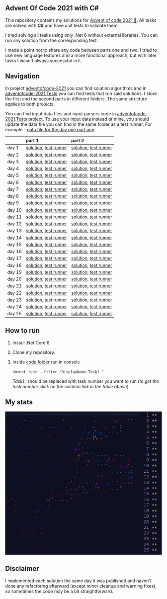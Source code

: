 ## Advent Of Code 2021 with C#

This repository contains my solutions for [Advent of code 2021 🎄](https://adventofcode.com/2021). All tasks are solved with **C#** and have unit tests to validate them.

I tried solving all tasks using only .Net 6 without external libraries. You can run any solution from the corresponding test. 

I made a point not to share any code between parts one and two. I tried to use new language features and a more functional approach, but with later tasks I wasn't always successful in it.

## Navigation
In project [adventofcode-2021](./code/adventofcode-2021) you can find solution algorithms and in [adventofcode-2021.Tests](./code/adventofcode-2021.Tests) you can find tests that run said solutions. I store the first and the second parts in different folders. The same structure applies to both projects.

You can find input data files and input parsers code in [adventofcode-2021.Tests](./code/adventofcode-2021.Tests) project. To use your input data instead of mine, you should update the data file you can find in the same folder as a test runner. For example - [data file for the day one part one](./code/adventofcode-2021.Tests/Task1/Data.txt).


|                                                | part 1                              | part 2                              |
|:-----------------------------------------------|:------------------------------------|:------------------------------------|
| day 1 | [solution](./code/adventofcode-2021/Task1/Task1.cs), [test runner](./code/adventofcode-2021.Tests/Task1/Task1Tests.cs) | [solution](./code/adventofcode-2021/Task2/Task2.cs), [test runner](./code/adventofcode-2021.Tests/Task2/Task2Tests.cs) |
| day 2 | [solution](./code/adventofcode-2021/Task3/Task3.cs), [test runner](./code/adventofcode-2021.Tests/Task3/Task3Tests.cs) | [solution](./code/adventofcode-2021/Task4/Task4.cs), [test runner](./code/adventofcode-2021.Tests/Task4/Task4Tests.cs) |
| day 3 | [solution](./code/adventofcode-2021/Task5/Task5.cs), [test runner](./code/adventofcode-2021.Tests/Task5/Task5Tests.cs) | [solution](./code/adventofcode-2021/Task6/Task6.cs), [test runner](./code/adventofcode-2021.Tests/Task6/Task6Tests.cs) |
| day 4 | [solution](./code/adventofcode-2021/Task7/Task7.cs), [test runner](./code/adventofcode-2021.Tests/Task7/Task7Tests.cs) | [solution](./code/adventofcode-2021/Task8/Task8.cs), [test runner](./code/adventofcode-2021.Tests/Task8/Task8Tests.cs) |
| day 5 | [solution](./code/adventofcode-2021/Task9/Task9.cs), [test runner](./code/adventofcode-2021.Tests/Task9/Task9Tests.cs) | [solution](./code/adventofcode-2021/Task10/Task10.cs), [test runner](./code/adventofcode-2021.Tests/Task10/Task10Tests.cs) |
| day 6 | [solution](./code/adventofcode-2021/Task11/Task11.cs), [test runner](./code/adventofcode-2021.Tests/Task11/Task11Tests.cs) | [solution](./code/adventofcode-2021/Task12/Task12.cs), [test runner](./code/adventofcode-2021.Tests/Task12/Task12Tests.cs) |
| day 7 | [solution](./code/adventofcode-2021/Task13/Task13.cs), [test runner](./code/adventofcode-2021.Tests/Task13/Task13Tests.cs) | [solution](./code/adventofcode-2021/Task14/Task14.cs), [test runner](./code/adventofcode-2021.Tests/Task14/Task14Tests.cs) |
| day 8 | [solution](./code/adventofcode-2021/Task15/Task15.cs), [test runner](./code/adventofcode-2021.Tests/Task15/Task15Tests.cs) | [solution](./code/adventofcode-2021/Task16/Task16.cs), [test runner](./code/adventofcode-2021.Tests/Task16/Task16Tests.cs) |
| day 9 | [solution](./code/adventofcode-2021/Task17/Task17.cs), [test runner](./code/adventofcode-2021.Tests/Task17/Task17Tests.cs) | [solution](./code/adventofcode-2021/Task18/Task18.cs), [test runner](./code/adventofcode-2021.Tests/Task18/Task18Tests.cs) |
| day 10 | [solution](./code/adventofcode-2021/Task19/Task19.cs), [test runner](./code/adventofcode-2021.Tests/Task19/Task19Tests.cs) | [solution](./code/adventofcode-2021/Task20/Task20.cs), [test runner](./code/adventofcode-2021.Tests/Task20/Task20Tests.cs) |
| day 11 | [solution](./code/adventofcode-2021/Task21/Task21.cs), [test runner](./code/adventofcode-2021.Tests/Task21/Task21Tests.cs) | [solution](./code/adventofcode-2021/Task22/Task22.cs), [test runner](./code/adventofcode-2021.Tests/Task22/Task22Tests.cs) |
| day 12 | [solution](./code/adventofcode-2021/Task23/Task23.cs), [test runner](./code/adventofcode-2021.Tests/Task23/Task23Tests.cs) | [solution](./code/adventofcode-2021/Task24/Task24.cs), [test runner](./code/adventofcode-2021.Tests/Task24/Task24Tests.cs) |
| day 13 | [solution](./code/adventofcode-2021/Task25/Task25.cs), [test runner](./code/adventofcode-2021.Tests/Task25/Task25Tests.cs) | [solution](./code/adventofcode-2021/Task26/Task26.cs), [test runner](./code/adventofcode-2021.Tests/Task26/Task26Tests.cs) |
| day 14 | [solution](./code/adventofcode-2021/Task27/Task27.cs), [test runner](./code/adventofcode-2021.Tests/Task27/Task27Tests.cs) | [solution](./code/adventofcode-2021/Task28/Task28.cs), [test runner](./code/adventofcode-2021.Tests/Task28/Task28Tests.cs) |
| day 15 | [solution](./code/adventofcode-2021/Task29/Task29.cs), [test runner](./code/adventofcode-2021.Tests/Task29/Task29Tests.cs) | [solution](./code/adventofcode-2021/Task30/Task30.cs), [test runner](./code/adventofcode-2021.Tests/Task30/Task30Tests.cs) |
| day 16 | [solution](./code/adventofcode-2021/Task31/Task31.cs), [test runner](./code/adventofcode-2021.Tests/Task31/Task31Tests.cs) | [solution](./code/adventofcode-2021/Task32/Task32.cs), [test runner](./code/adventofcode-2021.Tests/Task32/Task32Tests.cs) |
| day 17 | [solution](./code/adventofcode-2021/Task33/Task33.cs), [test runner](./code/adventofcode-2021.Tests/Task33/Task33Tests.cs) | [solution](./code/adventofcode-2021/Task34/Task34.cs), [test runner](./code/adventofcode-2021.Tests/Task34/Task34Tests.cs) |
| day 18 | [solution](./code/adventofcode-2021/Task35/Task35.cs), [test runner](./code/adventofcode-2021.Tests/Task35/Task35Tests.cs) | [solution](./code/adventofcode-2021/Task36/Task36.cs), [test runner](./code/adventofcode-2021.Tests/Task36/Task36Tests.cs) |
| day 19 | [solution](./code/adventofcode-2021/Task37/Task37.cs), [test runner](./code/adventofcode-2021.Tests/Task37/Task37Tests.cs) | [solution](./code/adventofcode-2021/Task38/Task38.cs), [test runner](./code/adventofcode-2021.Tests/Task38/Task38Tests.cs) |
| day 20 | [solution](./code/adventofcode-2021/Task39/Task39.cs), [test runner](./code/adventofcode-2021.Tests/Task39/Task39Tests.cs) | [solution](./code/adventofcode-2021/Task40/Task40.cs), [test runner](./code/adventofcode-2021.Tests/Task40/Task40Tests.cs) |
| day 21 | [solution](./code/adventofcode-2021/Task41/Task41.cs), [test runner](./code/adventofcode-2021.Tests/Task41/Task41Tests.cs) | [solution](./code/adventofcode-2021/Task42/Task42.cs), [test runner](./code/adventofcode-2021.Tests/Task42/Task42Tests.cs) |
| day 22 | [solution](./code/adventofcode-2021/Task43/Task43.cs), [test runner](./code/adventofcode-2021.Tests/Task43/Task43Tests.cs) | [solution](./code/adventofcode-2021/Task44/Task44.cs), [test runner](./code/adventofcode-2021.Tests/Task44/Task44Tests.cs) |
| day 23 | [solution](./code/adventofcode-2021/Task45/Task45.cs), [test runner](./code/adventofcode-2021.Tests/Task45/Task45Tests.cs) | [solution](./code/adventofcode-2021/Task45/Task45.cs), [test runner](./code/adventofcode-2021.Tests/Task45/Task45Tests.cs) |
| day 24 | [solution](./code/adventofcode-2021/Task47/Task47.cs), [test runner](./code/adventofcode-2021.Tests/Task47/Task47Tests.cs) | [solution](./code/adventofcode-2021/Task47/Task47.cs), [test runner](./code/adventofcode-2021.Tests/Task47/Task47Tests.cs) |
| day 25 | [solution](./code/adventofcode-2021/Task49/Task49.cs), [test runner](./code/adventofcode-2021.Tests/Task49/Task49Tests.cs) | [solution](./code/adventofcode-2021/Task49/Task49.cs), [test runner](./code/adventofcode-2021.Tests/Task49/Task49Tests.cs) |

## How to run
1) Install .Net Core 6.
2) Clone my repository.
3) Inside [code folder](./code) run in console

    `dotnet test --filter "DisplayName~Task1_"`

    *Task1_* should be replaced with task number you want to run (*to get the task number click on the solution link in the table above*).

## My stats
![main](https://raw.githubusercontent.com/flerka/adventofcode-2021/master/.github/img/1.png)

## Disclaimer
I implemented each solution the same day it was published and haven't done any refactoring afterward (except minor cleanup and warning fixes), so sometimes the code may be a bit straightforward.